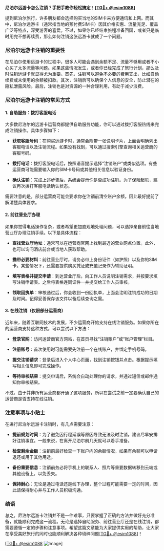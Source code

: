 **尼泊尔远游卡怎么注销？手把手教你轻松搞定！[[TG💪+ @esim1088](https://t.me/s/esim1088)]**

提到尼泊尔旅行，许多朋友都会选择购买当地的SIM卡来方便通讯和上网。而其中，尼泊尔远游卡（通常指当地的预付费SIM卡）因其价格实惠、流量充足、覆盖广泛等特点，深受游客的喜爱。不过，如果你已经结束旅程准备回国，或者只是临时用完不想再续费，那么如何注销这张远游卡就成了一个问题。

### 尼泊尔远游卡注销的重要性

在尼泊尔使用远游卡的过程中，很多人可能会遇到余额不足、流量不够用或者不小心买了太多流量等问题。如果这些情况发生，或者你已经完成了旅行计划，那么及时注销远游卡就显得尤为重要。首先，注销可以避免不必要的费用支出，比如自动续费或未使用的余额被扣款。其次，注销后可以确保个人信息的安全，防止潜在的隐私泄露风险。最后，注销也是对资源的一种合理利用，有助于减少浪费。

### 尼泊尔远游卡注销的常见方式

#### 1. 自助服务：拨打客服电话

大多数尼泊尔的远游卡运营商都提供自助服务功能，你可以通过拨打客服热线来完成注销操作。具体步骤如下：

- **获取客服号码**：在购买远游卡时，通常会附带一张说明卡片，上面会明确列出客服电话以及注销流程。如果没有找到，可以通过搜索引擎查询相关运营商的客服号码。
  
- **拨打电话**：拨打客服电话后，按照语音提示选择“注销账户”或类似选项。有些运营商可能需要输入你的SIM卡号码或其他相关信息以验证身份。

- **确认注销**：完成上述步骤后，系统会提示你是否成功注销。为了保险起见，建议再次拨打客服电话确认状态。

需要注意的是，部分运营商可能会要求你在注销前清空账户余额，因此最好提前了解清楚具体要求。

#### 2. 前往营业厅办理

如果你觉得电话操作复杂，或者希望更加直观地处理问题，可以选择亲自前往当地营业厅办理注销手续。以下是具体流程：

- **查找营业厅地址**：通常可以在运营商官网上找到最近的营业网点位置。此外，也可以询问酒店前台或当地人获取帮助。

- **携带必要材料**：前往营业厅时，请务必带上身份证件（如护照）以及你的SIM卡。某些情况下，还需要提供购买凭证或充值记录作为辅助证明。

- **填写表格并提交申请**：到达营业厅后，向工作人员说明注销需求，并按要求填写注销申请表。之后将表格连同证件一并提交给工作人员审核。

- **领取回执单**：审核通过后，你会收到一份回执单，上面会注明注销成功的日期及时间。记得妥善保存该文件以备后续查询之需。

#### 3. 在线注销（仅限部分运营商）

近年来，随着互联网技术的发展，不少运营商开始支持在线注销服务。如果你所在的运营商支持这种方式，可以尝试以下方法：

- **登录官网**：访问运营商官方网站，在首页寻找“注销账户”或“账户管理”栏目。

- **注册账号**：首次使用时可能需要先注册一个在线账户，并绑定手机号码。

- **提交注销请求**：登录后进入个人中心页面，找到注销按钮并点击。根据提示填写相关信息即可完成操作。

- **等待审核结果**：提交申请后，系统会自动处理你的请求，并通过短信或邮件通知你审核结果。

不过，由于并非所有运营商都开通了这项服务，所以在尝试之前一定要确认自己的运营商是否支持在线注销。

### 注意事项与小贴士

在进行尼泊尔远游卡注销时，有几点需要注意：

- **提前规划时间**：为了避免因行程延误等原因导致无法及时注销，建议尽早安排好注销事宜。一般来说，在离开尼泊尔前几天就可以着手准备。

- **检查剩余金额**：注销前最好检查一下账户内的余额情况，如果有余额可以申请退还或用于其他用途。

- **备份重要信息**：注销前务必将手机上的联系人、照片等重要数据转移到云端或其他设备上，以免丢失。

- **保持耐心**：无论是通过电话还是线下办理，整个过程可能需要一定的时间，因此请保持耐心并与工作人员积极沟通。

### 结语

总之，尼泊尔远游卡注销并不是一件难事，只要掌握了正确的方法并做好充分准备，就能顺利完成这一流程。无论是选择自助服务、前往营业厅还是在线注销，都需要遵循一定的步骤和注意事项。希望这篇文章能为大家提供实用的帮助，让大家在享受美好旅行的同时也能顺利解决各种琐碎问题[[TG💪+ @esim1088](https://t.me/s/esim1088)]！

[[TG💪+ @esim1088](https://t.me/s/esim1088) ![Image](https://i.postimg.cc/4NQfJmqS/Snipaste-2025-05-13-00-14-12.png)]